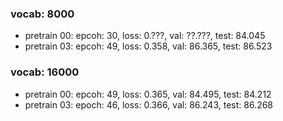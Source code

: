 ### vocab: 8000
- pretrain 00: epcoh: 30, loss: 0.???, val: ??.???, test: 84.045
- pretrain 03: epcoh: 49, loss: 0.358, val: 86.365, test: 86.523

### vocab: 16000
- pretrain 00: epcoh: 49, loss: 0.365, val: 84.495, test: 84.212
- pretrain 03: epoch: 46, loss: 0.366, val: 86.243, test: 86.268


